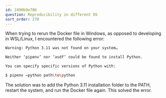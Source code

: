 ```yaml
---
id: 2490b9e786
question: Reproducibility in different OS
sort_order: 270
---
```


When trying to rerun the Docker file in Windows, as opposed to developing in WSL/Linux, I encountered the following error:

```bash
Warning: Python 3.11 was not found on your system…

Neither ‘pipenv’ nor ‘asdf’ could be found to install Python.

You can specify specific versions of Python with:

$ pipenv –python path\to\python
```

The solution was to add the Python 3.11 installation folder to the PATH, restart the system, and run the Docker file again. This solved the error.